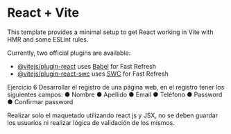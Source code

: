 # React + Vite

This template provides a minimal setup to get React working in Vite with HMR and some ESLint rules.

Currently, two official plugins are available:

- [@vitejs/plugin-react](https://github.com/vitejs/vite-plugin-react/blob/main/packages/plugin-react/README.md) uses [Babel](https://babeljs.io/) for Fast Refresh
- [@vitejs/plugin-react-swc](https://github.com/vitejs/vite-plugin-react-swc) uses [SWC](https://swc.rs/) for Fast Refresh

Ejercicio 6
Desarrollar el registro de una página web, en el registro tener los siguientes campos:
● Nombre
● Apellido
● Email
● Teléfono
● Password
● Confirmar password

Realizar solo el maquetado utilizando react js y JSX, no se deben guardar los usuarios ni realizar lógica de validación de los mismos.
